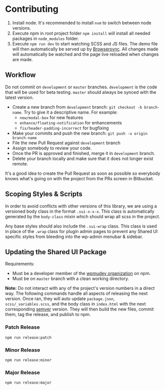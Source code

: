 # Contributing

1. Install node. It's recommended to install `nvm` to switch between node versions.
2. Execute npm in root project folder `npm install` will install all needed packages in `node_modules` folder.
3. Execute `npm run dev` to start watching SCSS and JS files. The demo file will then automatically be served up by [Browsersync](https://browsersync.io/). All changes made will automatically be watched and the page live reloaded when changes are made.

## Workflow

Do not commit on `development` or `master` branches. `development` is the code that will be used for beta testing. `master` should always be synced with the latest version.

- Create a new branch from `development` branch: `git checkout -b branch-name`. Try to give it a descriptive name. For example:
    * `new/modal-box` for new features
    * `enhance/floating-notification` for enhancements
    * `fix/header-padding-incorrect` for bugfixing
- Make your commits and push the new branch: `git push -u origin branch-name`
- File the new Pull Request against `development` branch
- Assign somebody to review your code.
- Once the PR is approved and finished, merge it in `development` branch.
- Delete your branch locally and make sure that it does not longer exist remote.

It's a good idea to create the Pull Request as soon as possible so everybody knows what's going on with the project from the PRs screen in Bitbucket.

## Scoping Styles & Scripts

In order to avoid conflicts with other versions of this library, we are using a versioned body class in the format `.sui-x-x-x`. This class is automatically generated by the `body-class` mixin which should wrap all scss in the project.

Any base styles should also include the `.sui-wrap` class. This class is used in place of the `.wrap` class for plugin admin pages to prevent any Shared UI specific styles from bleeding into the wp-admin menubar & sidebar.

## Updating the Shared UI Package

Requirements:

+ Must be a developer member of the [wpmudev organization](https://www.npmjs.com/org/wpmudev/team/developers#members) on npm.
+ Must be on `master` branch with a clean working directory.

**Note:** Do not interact with any of the project's version numbers in a direct way. The following commands handle all aspects of releasing the next version. Once ran, they will auto update `package.json`, `scss/_variables.scss`, and the body class in `index.html` with the next corresponding [semver](https://semver.org/) version. They will then build the new files, commit them, tag the release, and publish to npm.

### Patch Release

```
npm run release:patch
```

### Minor Release

```
npm run release:minor
```

### Major Release

```
npm run release:major
```

